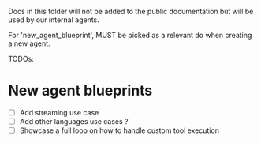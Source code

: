 Docs in this folder will not be added to the public documentation but will be used by our internal agents.

For 'new_agent_blueprint', MUST be picked as a relevant do when creating a new agent.

TODOs:
# New agent blueprints
- [ ] Add streaming use case
- [ ] Add other languages use cases ?
- [ ] Showcase a full loop on how to handle custom tool execution